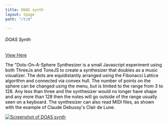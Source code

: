 ```yaml
---
title: DOAS synth
layout: tpage
path: "/t/d"

---
```

###### <span style="color:black">DOAS Synth</span>

[View Here](https://chrlee.github.io/DOAS/)

<span style="color:black">The "Dots-On-A-Sphere Synthesizer is a small Javascript experiment using both ThreeJs and ToneJS to create a synthesizer that doubles as a music visualizer. The dots are equidistantly arranged using the Fibonacci Lattice algorithm and connected via convex hull. The number of points on the sphere can be changed using the menu, but is limited to the range from 3 to 128. Any less than three and the synthesizer would no longer have shape and any more than 128 then the notes will go outside of the range usually seen on a keyboard. The synthesizer can also read MIDI files, as shown with the example of Claude Debussy's Clair de Lune.</span>

[![Screenshot of DOAS synth](../doas.png)](https://chrlee.github.io/DOAS/)